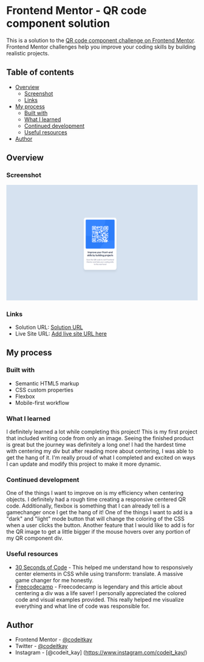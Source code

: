 # Frontend Mentor - QR code component solution

This is a solution to the [QR code component challenge on Frontend Mentor](https://www.frontendmentor.io/challenges/qr-code-component-iux_sIO_H). Frontend Mentor challenges help you improve your coding skills by building realistic projects. 

## Table of contents

- [Overview](#overview)
  - [Screenshot](#screenshot)
  - [Links](#links)
- [My process](#my-process)
  - [Built with](#built-with)
  - [What I learned](#what-i-learned)
  - [Continued development](#continued-development)
  - [Useful resources](#useful-resources)
- [Author](#author)

## Overview

### Screenshot

![Screenshot Image](https://github.com/codeitkay/QR-Code-Component/blob/main/Images/finalproduct.png)

### Links

- Solution URL: [Solution URL](https://your-solution-url.com)
- Live Site URL: [Add live site URL here](https://your-live-site-url.com)

## My process

### Built with

- Semantic HTML5 markup
- CSS custom properties
- Flexbox
- Mobile-first workflow

### What I learned

I definitely learned a lot while completing this project! This is my first project that included writing code from only an image. Seeing the finished product is great but the journey was definitely a long one! I had the hardest time with centering my div but after reading more about centering, I was able to get the hang of it. I'm really proud of what I completed and excited on ways I can update and modify this project to make it more dynamic.


### Continued development

One of the things I want to improve on is my efficiency when centering objects. I definitely had a rough time creating a responsive centered QR code. 
Additionally, flexbox is something that I can already tell is a gamechanger once I get the hang of it! 
One of the things I want to add is a "dark" and "light" mode button that will change the coloring of the CSS when a user clicks the button. Another feature that I would like to add is for the QR image to get a little bigger if the mouse hovers over any portion of my QR component div.


### Useful resources

- [30 Seconds of Code](https://www.30secondsofcode.org/css/s/transform-centering) - This helped me understand how to responsively center elements in CSS while using transform: translate. A massive game changer for me honestly.
- [Freecodecamp](https://www.freecodecamp.org/news/how-to-center-anything-with-css-align-a-div-text-and-more/) - Freecodecamp is legendary and this article about centering a div was a life saver! I personally appreciated the colored code and visual examples provided. This really helped me visualize everything and what line of code was responsible for.

## Author

- Frontend Mentor - [@codeitkay](https://www.frontendmentor.io/profile/codeitkay)
- Twitter - [@codeitkay](https://twitter.com/codeitkay)
- Instagram - [@codeit_kay] (https://www.instagram.com/codeit_kay/)
